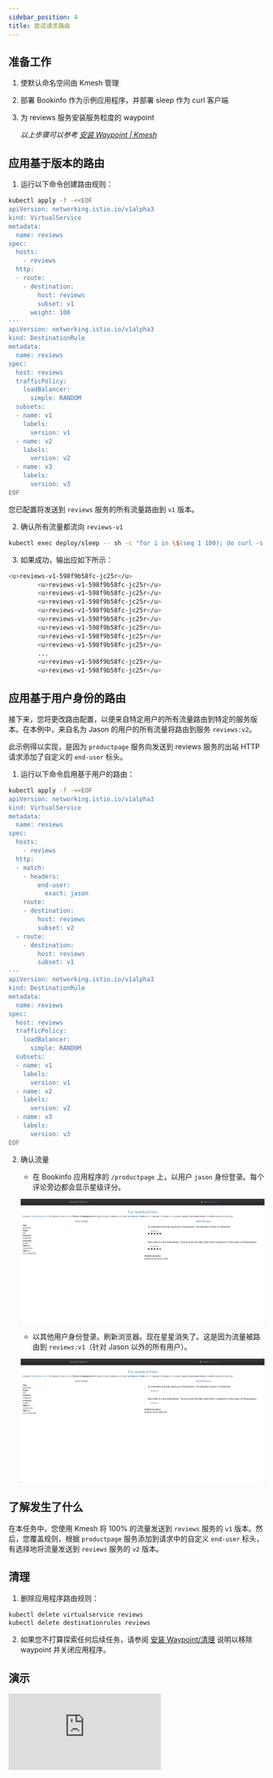 ```yaml
---
sidebar_position: 4
title: 尝试请求路由
---
```


## 准备工作

1. 使默认命名空间由 Kmesh 管理
2. 部署 Bookinfo 作为示例应用程序，并部署 sleep 作为 curl 客户端
3. 为 reviews 服务安装服务粒度的 waypoint

   _以上步骤可以参考 [安装 Waypoint | Kmesh](/i18n/zh/docusaurus-plugin-content-docs/current/application-layer/install_waypoint.md#准备工作)_

## 应用基于版本的路由

1. 运行以下命令创建路由规则：

```bash
kubectl apply -f -<<EOF
apiVersion: networking.istio.io/v1alpha3
kind: VirtualService
metadata:
  name: reviews
spec:
  hosts:
    - reviews
  http:
  - route:
    - destination:
        host: reviews
        subset: v1
      weight: 100
---
apiVersion: networking.istio.io/v1alpha3
kind: DestinationRule
metadata:
  name: reviews
spec:
  host: reviews
  trafficPolicy:
    loadBalancer:
      simple: RANDOM
  subsets:
  - name: v1
    labels:
      version: v1
  - name: v2
    labels:
      version: v2
  - name: v3
    labels:
      version: v3
EOF
```

您已配置将发送到 `reviews` 服务的所有流量路由到 `v1` 版本。

2. 确认所有流量都流向 `reviews-v1`

```bash
kubectl exec deploy/sleep -- sh -c "for i in \$(seq 1 100); do curl -s http://productpage:9080/productpage | grep reviews-v.-; done"
```

3. 如果成功，输出应如下所示：

```bash
<u>reviews-v1-598f9b58fc-jc25r</u>
        <u>reviews-v1-598f9b58fc-jc25r</u>
        <u>reviews-v1-598f9b58fc-jc25r</u>
        <u>reviews-v1-598f9b58fc-jc25r</u>
        <u>reviews-v1-598f9b58fc-jc25r</u>
        <u>reviews-v1-598f9b58fc-jc25r</u>
        <u>reviews-v1-598f9b58fc-jc25r</u>
        <u>reviews-v1-598f9b58fc-jc25r</u>
        <u>reviews-v1-598f9b58fc-jc25r</u>
        ...
        <u>reviews-v1-598f9b58fc-jc25r</u>
        <u>reviews-v1-598f9b58fc-jc25r</u>
```

## 应用基于用户身份的路由

接下来，您将更改路由配置，以便来自特定用户的所有流量路由到特定的服务版本。在本例中，来自名为 Jason 的用户的所有流量将路由到服务 `reviews:v2`。

此示例得以实现，是因为 `productpage` 服务向发送到 reviews 服务的出站 HTTP 请求添加了自定义的 `end-user` 标头。

1. 运行以下命令启用基于用户的路由：

```bash
kubectl apply -f -<<EOF
apiVersion: networking.istio.io/v1alpha3
kind: VirtualService
metadata:
  name: reviews
spec:
  hosts:
    - reviews
  http:
  - match:
    - headers:
        end-user:
          exact: jason
    route:
    - destination:
        host: reviews
        subset: v2
  - route:
    - destination:
        host: reviews
        subset: v1
---
apiVersion: networking.istio.io/v1alpha3
kind: DestinationRule
metadata:
  name: reviews
spec:
  host: reviews
  trafficPolicy:
    loadBalancer:
      simple: RANDOM
  subsets:
  - name: v1
    labels:
      version: v1
  - name: v2
    labels:
      version: v2
  - name: v3
    labels:
      version: v3
EOF
```

2. 确认流量

   - 在 Bookinfo 应用程序的 `/productpage` 上，以用户 `jason` 身份登录。每个评论旁边都会显示星级评分。

   ![请求路由1](images/request_routing1.png)

   - 以其他用户身份登录。刷新浏览器。现在星星消失了。这是因为流量被路由到 `reviews:v1`（针对 Jason 以外的所有用户）。

   ![请求路由2](images/request_routing2.png)

## 了解发生了什么

在本任务中，您使用 Kmesh 将 100% 的流量发送到 `reviews` 服务的 `v1` 版本。然后，您覆盖规则，根据 `productpage` 服务添加到请求中的自定义 `end-user` 标头，有选择地将流量发送到 `reviews` 服务的 `v2` 版本。

## 清理

1. 删除应用程序路由规则：

```bash
kubectl delete virtualservice reviews
kubectl delete destinationrules reviews
```

2. 如果您不打算探索任何后续任务，请参阅 [安装 Waypoint/清理](/i18n/zh/docusaurus-plugin-content-docs/current/application-layer/install_waypoint.md#清理) 说明以移除 waypoint 并关闭应用程序。

## 演示

<div className="video-responsive">
  <iframe
    src="https://www.youtube.com/embed/FfKQbFogin4"
    frameborder="0"
    allowfullscreen
  ></iframe>
</div>
